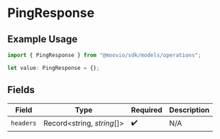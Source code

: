 # PingResponse

## Example Usage

```typescript
import { PingResponse } from "@moovio/sdk/models/operations";

let value: PingResponse = {};
```

## Fields

| Field                      | Type                       | Required                   | Description                |
| -------------------------- | -------------------------- | -------------------------- | -------------------------- |
| `headers`                  | Record<string, *string*[]> | :heavy_check_mark:         | N/A                        |